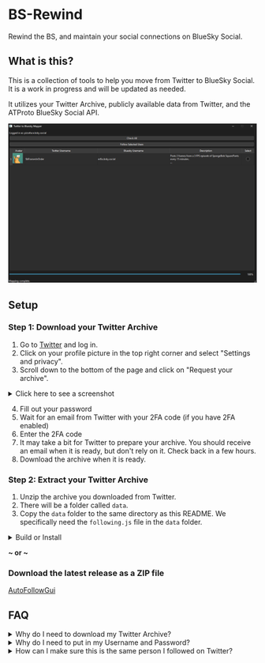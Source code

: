 # BS-Rewind
Rewind the BS, and maintain your social connections on BlueSky Social.

## What is this?
This is a collection of tools to help you move from Twitter to BlueSky Social. It is a work in progress and will be updated as needed.

It utilizes your Twitter Archive, publicly available data from Twitter, and the ATProto BlueSky Social API.

![gui.png](assets%2Fgui.png)

## Setup

### Step 1: Download your Twitter Archive
1. Go to [Twitter](https://twitter.com) and log in.
2. Click on your profile picture in the top right corner and select "Settings and privacy".
3. Scroll down to the bottom of the page and click on "Request your archive".
  <details>
  <summary>Click here to see a screenshot</summary>
  
  ![request-archive.png](assets%2Frequest-archive.png)
  </details>

4. Fill out your password
5. Wait for an email from Twitter with your 2FA code (if you have 2FA enabled)
6. Enter the 2FA code
7. It may take a bit for Twitter to prepare your archive. You should receive an email when it is ready, but don't rely on it. Check back in a few hours.
8. Download the archive when it is ready.

### Step 2: Extract your Twitter Archive
1. Unzip the archive you downloaded from Twitter.
2. There will be a folder called `data`.
3. Copy the `data` folder to the same directory as this README. We specifically need the `following.js` file in the `data` folder.

<details>
<summary>Build or Install</summary>

This project utilizes the [uv](https://github.com/astral-sh/uv) package manager.

1. Install `uv` by following the instructions [here](https://docs.astral.sh/uv/getting-started/installation/).\
2. You'll need Python 3.11.6, which you can download using uv:
```sh
uv python install 3.11.6
```

3. Install the dependencies:
```sh
uv pip install --requirement .\pyproject.toml
```

### Step 3: Run the tools, or build

#### AutoFollowGui
```sh
pyinstaller --onefile --noconsole .\AutoFollowGui.py
```

(There may be some issues with the build process, so you may need to troubleshoot, I'll be working to improve this if needed.)

</details>

**~ or ~**
### Download the latest release as a ZIP file
[AutoFollowGui](assets%2FBS-Rewind-Refollower-v0.1.zip)


## FAQ
<details>
<summary>Why do I need to download my Twitter Archive?</summary>
This allows us to programmatically grab accounts based on the Accounts ID.

We do NOT use the Twitter API to grab this information, as it is against the Twitter API TOS to use the API to grab account information for the purpose of following accounts.

Instead, we simply load the page, and attempt to grab the screen name from the page. This is why we need the Twitter Archive, as it contains the Account ID, which we can use to grab the screen name.
</details>

<details>
<summary>Why do I need to put in my Username and Password?</summary>
This is so we can log in to BlueSky and follow accounts for you. We do not store your username or password, and we do not have access to your account. This is all done locally on your machine.

It is recommended to use an [App Password](https://bsky.app/settings/app-passwords) to allow access to your account, rather than your main password.

In any case - your password is never stored, and is only used to log in to BlueSky. 

If you want to easily log in you can set `BLUESKY_LOGIN` and `BLUESKY_PASSWORD` as environment variables.

</details>

<details>
<summary>How can I make sure this is the same person I followed on Twitter?</summary>
This is a good question, and one that is difficult to answer. We are working on ways to verify this, but for now, you will have to manually verify this.

We recommend you only follow accounts you are sure are the same person you followed on Twitter. Very commonly, people will have the same username on BlueSky as they did on Twitter, so this is a good way to verify.

</details>

